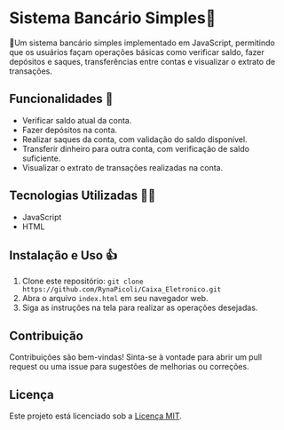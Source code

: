 # Sistema Bancário Simples💸

🏧Um sistema bancário simples implementado em JavaScript, permitindo que os usuários façam operações básicas como verificar saldo, fazer depósitos e saques, transferências entre contas e visualizar o extrato de transações.

## Funcionalidades 📝

- Verificar saldo atual da conta.
- Fazer depósitos na conta.
- Realizar saques da conta, com validação do saldo disponível.
- Transferir dinheiro para outra conta, com verificação de saldo suficiente.
- Visualizar o extrato de transações realizadas na conta.

## Tecnologias Utilizadas 👨‍💻

- JavaScript
- HTML

## Instalação e Uso 👍

1. Clone este repositório: `git clone https://github.com/RynaPicoli/Caixa_Eletronico.git`
2. Abra o arquivo `index.html` em seu navegador web.
3. Siga as instruções na tela para realizar as operações desejadas.

## Contribuição

Contribuições são bem-vindas! Sinta-se à vontade para abrir um pull request ou uma issue para sugestões de melhorias ou correções.

## Licença

Este projeto está licenciado sob a [Licença MIT](https://opensource.org/licenses/MIT).

